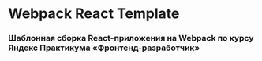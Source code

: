 # Webpack React Template

### Шаблонная сборка React-приложения на Webpack по курсу Яндекс Практикума «Фронтенд-разработчик»

